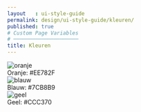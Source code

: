```yaml
---
layout   : ui-style-guide
permalink: design/ui-style-guide/kleuren/
published: true
# Custom Page Variables
# ─────────────────────
title: Kleuren
---
```


<div class="row">
<div class="col-4">
<div class="card">
<img class="card-img-top" src="/1718-nmd3-project-coole_devuyst/assets/img/oranje.png" alt="oranje">
<div class="card-body">
<div class="card-title">
Oranje: #EE782F
</div>
</div>
</div>
</div>

<div class="col-4">
<div class="card">
<img class="card-img-top" src="/1718-nmd3-project-coole_devuyst/assets/img/blauw.png" alt="blauw">
<div class="card-body">
<div class="card-title">
Blauw: #7CB8B9
</div>
</div>
</div>
</div>

<div class="col-4">
<div class="card">
<img class="card-img-top" src="/1718-nmd3-project-coole_devuyst/assets/img/geel.png" alt="geel">
<div class="card-body">
<div class="card-title">
Geel: #CCC370
</div>
</div>
</div>
</div>
</div>